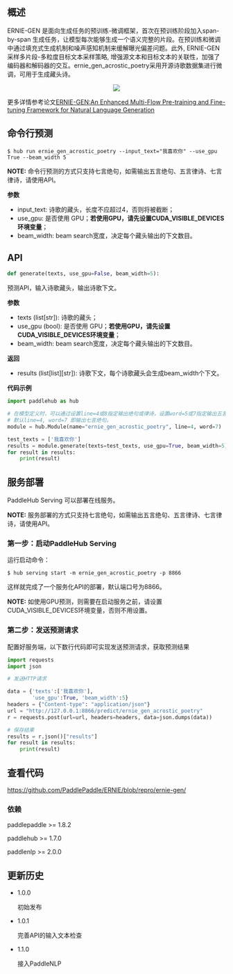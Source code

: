 ## 概述

ERNIE-GEN 是面向生成任务的预训练-微调框架，首次在预训练阶段加入span-by-span 生成任务，让模型每次能够生成一个语义完整的片段。在预训练和微调中通过填充式生成机制和噪声感知机制来缓解曝光偏差问题。此外, ERNIE-GEN 采样多片段-多粒度目标文本采样策略, 增强源文本和目标文本的关联性，加强了编码器和解码器的交互。ernie_gen_acrostic_poetry采用开源诗歌数据集进行微调，可用于生成藏头诗。
<p align="center">
<img src="https://paddlehub.bj.bcebos.com/resources/multi-flow-attention.png" hspace='10'/> <br />
</p>

更多详情参考论文[ERNIE-GEN:An Enhanced Multi-Flow Pre-training and Fine-tuning Framework for Natural Language Generation](https://arxiv.org/abs/2001.11314)

## 命令行预测

```shell
$ hub run ernie_gen_acrostic_poetry --input_text="我喜欢你" --use_gpu True --beam_width 5
```

**NOTE:** 命令行预测的方式只支持七言绝句，如需输出五言绝句、五言律诗、七言律诗，请使用API。

**参数**

* input_text: 诗歌的藏头，长度不应超过4，否则将被截断；
* use\_gpu: 是否使用 GPU；**若使用GPU，请先设置CUDA\_VISIBLE\_DEVICES环境变量**；
* beam\_width: beam search宽度，决定每个藏头输出的下文数目。

## API

```python
def generate(texts, use_gpu=False, beam_width=5):
```

预测API，输入诗歌藏头，输出诗歌下文。

**参数**

* texts (list\[str\]): 诗歌的藏头；
* use\_gpu (bool): 是否使用 GPU；**若使用GPU，请先设置CUDA\_VISIBLE\_DEVICES环境变量**；
* beam\_width: beam search宽度，决定每个藏头输出的下文数目。

**返回**

* results (list\[list\]\[str\]): 诗歌下文，每个诗歌藏头会生成beam_width个下文。

**代码示例**

```python
import paddlehub as hub

# 在模型定义时，可以通过设置line=4或8指定输出绝句或律诗，设置word=5或7指定输出五言或七言。
# 默认line=4, word=7 即输出七言绝句。
module = hub.Module(name="ernie_gen_acrostic_poetry", line=4, word=7)

test_texts = ['我喜欢你']
results = module.generate(texts=test_texts, use_gpu=True, beam_width=5)
for result in results:
    print(result)
```

## 服务部署

PaddleHub Serving 可以部署在线服务。

**NOTE:** 服务部署的方式只支持七言绝句，如需输出五言绝句、五言律诗、七言律诗，请使用API。

### 第一步：启动PaddleHub Serving

运行启动命令：
```shell
$ hub serving start -m ernie_gen_acrostic_poetry -p 8866
```

这样就完成了一个服务化API的部署，默认端口号为8866。

**NOTE:** 如使用GPU预测，则需要在启动服务之前，请设置CUDA\_VISIBLE\_DEVICES环境变量，否则不用设置。

### 第二步：发送预测请求

配置好服务端，以下数行代码即可实现发送预测请求，获取预测结果

```python
import requests
import json

# 发送HTTP请求

data = {'texts':['我喜欢你'],
        'use_gpu':True, 'beam_width':5}
headers = {"Content-type": "application/json"}
url = "http://127.0.0.1:8866/predict/ernie_gen_acrostic_poetry"
r = requests.post(url=url, headers=headers, data=json.dumps(data))

# 保存结果
results = r.json()["results"]
for result in results:
    print(result)
```

## 查看代码

https://github.com/PaddlePaddle/ERNIE/blob/repro/ernie-gen/

### 依赖

paddlepaddle >= 1.8.2

paddlehub >= 1.7.0

paddlenlp >= 2.0.0


## 更新历史

* 1.0.0

  初始发布

* 1.0.1

  完善API的输入文本检查

* 1.1.0

  接入PaddleNLP
